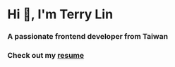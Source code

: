 # Hi 👋, I'm Terry Lin
### A passionate frontend developer from Taiwan
### Check out my [resume](https://www.cakeresume.com/terry623)
